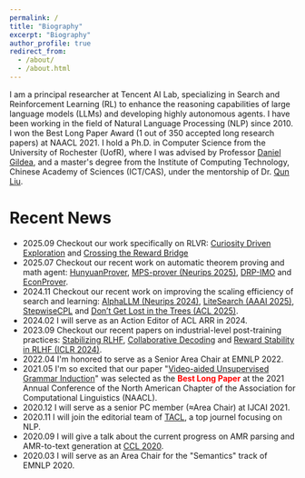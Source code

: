 ```yaml
---
permalink: /
title: "Biography"
excerpt: "Biography"
author_profile: true
redirect_from: 
  - /about/
  - /about.html
---
```


I am a principal researcher at Tencent AI Lab, specializing in Search and Reinforcement Learning (RL) to enhance the reasoning capabilities of large language models (LLMs) and developing highly autonomous agents. I have been working in the field of Natural Language Processing (NLP) since 2010. I won the Best Long Paper Award (1 out of 350 accepted long research papers) at NAACL 2021. I hold a Ph.D. in Computer Science from the University of Rochester (UofR), where I was advised by Professor [Daniel Gildea](https://scholar.google.com/citations?user=AAJjmoIAAAAJ&hl=en), and a master's degree from the Institute of Computing Technology, Chinese Academy of Sciences (ICT/CAS), under the mentorship of Dr. [Qun Liu](https://scholar.google.com.sg/citations?user=2HhiGzcAAAAJ&hl=en).

Recent News
======

* 2025.09  Checkout our work specifically on RLVR: [Curiosity Driven Exploration](https://arxiv.org/pdf/2509.09675) and [Crossing the Reward Bridge](https://arxiv.org/pdf/2503.23829)
* 2025.07  Checkout our recent work on automatic theorem proving and math agent: [HunyuanProver](https://arxiv.org/abs/2412.20735), [MPS-prover (Neurips 2025)](https://arxiv.org/pdf/2505.10962), [DRP-IMO](https://arxiv.org/pdf/2507.06804) and [EconProver](https://arxiv.org/pdf/2509.12603).
* 2024.11  Checkout our recent work on improving the scaling efficiency of search and learning: [AlphaLLM (Neurips 2024)](https://arxiv.org/pdf/2404.12253), [LiteSearch (AAAI 2025)](https://arxiv.org/pdf/2407.00320), [StepwiseCPL](https://arxiv.org/pdf/2410.06508) and [Don’t Get Lost in the Trees (ACL 2025)](https://arxiv.org/pdf/2502.11183).
* 2024.02  I will serve as an Action Editor of ACL ARR in 2024.
* 2023.09  Checkout our recent papers on industrial-level post-training practices: [Stabilizing RLHF](https://arxiv.org/pdf/2309.10202), [Collaborative Decoding](https://arxiv.org/pdf/2402.17982) and [Reward Stability in RLHF (ICLR 2024)](https://arxiv.org/pdf/2309.16155).
* 2022.04  I'm honored to serve as a Senior Area Chair at EMNLP 2022.
* 2021.05  I'm so excited that our paper "[Video-aided Unsupervised Grammar Induction](https://arxiv.org/abs/2104.04369)" was selected as the <span style="color:red"><b>Best Long Paper</b></span> at the 2021 Annual Conference of the North American Chapter of the Association for Computational Linguistics (NAACL).
* 2020.12  I will serve as a senior PC member (≈Area Chair) at IJCAI 2021.
* 2020.11  I will join the editorial team of [TACL](https://transacl.org/index.php/tacl/about/editorialTeam), a top journel focusing on NLP.
* 2020.09  I will give a talk about the current progress on AMR parsing and AMR-to-text generation at [CCL 2020](http://cips-cl.org/static/CCL2020/frontier.html).
* 2020.03  I will serve as an Area Chair for the "Semantics" track of EMNLP 2020.
